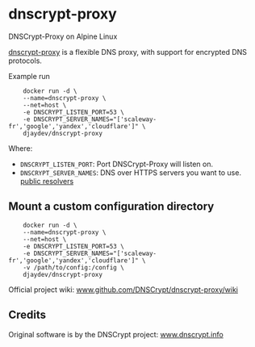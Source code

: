 # dnscrypt-proxy

DNSCrypt-Proxy on Alpine Linux

[dnscrypt-proxy](https://github.com/DNSCrypt/dnscrypt-proxy) is a flexible DNS proxy, with support for encrypted DNS protocols.

Example run

```shell
    docker run -d \
    --name=dnscrypt-proxy \
    --net=host \
    -e DNSCRYPT_LISTEN_PORT=53 \
    -e DNSCRYPT_SERVER_NAMES="['scaleway-fr','google','yandex','cloudflare']" \
    djaydev/dnscrypt-proxy
```

Where:

- `DNSCRYPT_LISTEN_PORT`: Port DNSCrypt-Proxy will listen on.
- `DNSCRYPT_SERVER_NAMES`: DNS over HTTPS servers you want to use. [public resolvers](https://download.dnscrypt.info/dnscrypt-resolvers/v2/public-resolvers.md)

## Mount a custom configuration directory

```shell
    docker run -d \
    --name=dnscrypt-proxy \
    --net=host \
    -e DNSCRYPT_LISTEN_PORT=53 \
    -e DNSCRYPT_SERVER_NAMES="['scaleway-fr','google','yandex','cloudflare']" \
    -v /path/to/config:/config \
    djaydev/dnscrypt-proxy
```

Official project wiki: www.github.com/DNSCrypt/dnscrypt-proxy/wiki

## Credits

Original software is by the DNSCrypt project: www.dnscrypt.info
